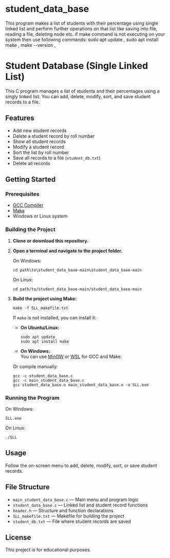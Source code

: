 # student_data_base
This program makes a list of students with their percentage using single linked list and perform further operations on that list like saving into file, reading a file, deleting node etc.
if make command is not executing on your system then use following commands:
sudo apt update , 
sudo apt install make , 
make --version , 
# Student Database (Single Linked List)

This C program manages a list of students and their percentages using a singly linked list. You can add, delete, modify, sort, and save student records to a file.

## Features

- Add new student records
- Delete a student record by roll number
- Show all student records
- Modify a student record
- Sort the list by roll number
- Save all records to a file (`student_db.txt`)
- Delete all records

## Getting Started

### Prerequisites

- [GCC Compiler](https://gcc.gnu.org/)
- [Make](https://www.gnu.org/software/make/)
- Windows or Linux system

### Building the Project

1. **Clone or download this repository.**
2. **Open a terminal and navigate to the project folder.**

   On Windows:
   ```
   cd path\to\student_data_base-main\student_data_base-main
   ```

   On Linux:
   ```
   cd path/to/student_data_base-main/student_data_base-main
   ```

3. **Build the project using Make:**
   ```
   make -f SLL_makefile.txt
   ```

   If `make` is not installed, you can install it:

   - **On Ubuntu/Linux:**
     ```
     sudo apt update
     sudo apt install make
     ```

   - **On Windows:**  
     You can use [MinGW](http://www.mingw.org/) or [WSL](https://docs.microsoft.com/en-us/windows/wsl/) for GCC and Make.

   Or compile manually:
   ```
   gcc -c student_data_base.c
   gcc -c main_student_data_base.c
   gcc student_data_base.o main_student_data_base.o -o SLL.exe
   ```

### Running the Program

On Windows:
```
SLL.exe
```
On Linux:
```
./SLL
```

## Usage

Follow the on-screen menu to add, delete, modify, sort, or save student records.

## File Structure

- `main_student_data_base.c` — Main menu and program logic
- `student_data_base.c` — Linked list and student record functions
- `header.h` — Structure and function declarations
- `SLL_makefile.txt` — Makefile for building the project
- `student_db.txt` — File where student records are saved

## License

This project is for educational purposes.